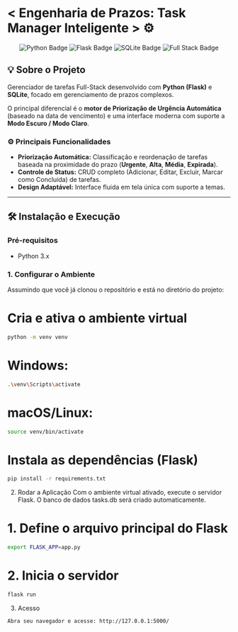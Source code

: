 # < Engenharia de Prazos: Task Manager Inteligente > ⚙️
<p>

</p>

<p align="center">
  <img src="https://img.shields.io/badge/Python-3776AB?style=for-the-badge&logo=python&logoColor=white" alt="Python Badge"/>
  <img src="https://img.shields.io/badge/Flask-000000?style=for-the-badge&logo=flask&logoColor=white" alt="Flask Badge"/>
  <img src="https://img.shields.io/badge/SQLite-07405E?style=for-the-badge&logo=sqlite&logoColor=white" alt="SQLite Badge"/>
  <img src="https://img.shields.io/badge/Full_Stack-FFC72C?style=for-the-badge" alt="Full Stack Badge"/>
</p>

## 💡 Sobre o Projeto

Gerenciador de tarefas Full-Stack desenvolvido com **Python (Flask)** e **SQLite**, focado em gerenciamento de prazos complexos.

O principal diferencial é o **motor de Priorização de Urgência Automática** (baseado na data de vencimento) e uma interface moderna com suporte a **Modo Escuro / Modo Claro**.

### ⚙️ Principais Funcionalidades

* **Priorização Automática:** Classificação e reordenação de tarefas baseada na proximidade do prazo (**Urgente**, **Alta**, **Média**, **Expirada**).
* **Controle de Status:** CRUD completo (Adicionar, Editar, Excluir, Marcar como Concluída) de tarefas.
* **Design Adaptável:** Interface fluida em tela única com suporte a temas.

---

## 🛠️ Instalação e Execução

### Pré-requisitos

* Python 3.x

### 1. Configurar o Ambiente

Assumindo que você já clonou o repositório e está no diretório do projeto:

# Cria e ativa o ambiente virtual
```bash
python -m venv venv
```
# Windows:
```bash
.\venv\Scripts\activate
```
# macOS/Linux:
```bash
source venv/bin/activate
```

# Instala as dependências (Flask)
```bash
pip install -r requirements.txt
```

2. Rodar a Aplicação
Com o ambiente virtual ativado, execute o servidor Flask. O banco de dados tasks.db será criado automaticamente.

# 1. Define o arquivo principal do Flask
```bash
export FLASK_APP=app.py 
```

# 2. Inicia o servidor
```bash
flask run
```
3. Acesso
```bash
Abra seu navegador e acesse: http://127.0.0.1:5000/
